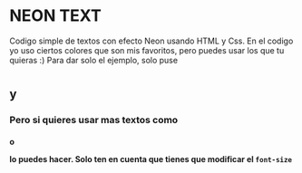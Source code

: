 #  NEON TEXT  

Codigo simple de textos con efecto Neon usando HTML y Css.
En el codigo yo uso ciertos colores que son mis favoritos, pero puedes usar los que tu quieras :)
Para dar solo el ejemplo, solo puse <h1> <h2> y <h3> Pero si quieres usar mas textos como <h4> o <p> lo puedes hacer. Solo ten en cuenta que tienes que modificar el `font-size`
